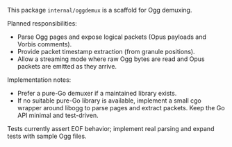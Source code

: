 This package `internal/oggdemux` is a scaffold for Ogg demuxing.

Planned responsibilities:
- Parse Ogg pages and expose logical packets (Opus payloads and Vorbis comments).
- Provide packet timestamp extraction (from granule positions).
- Allow a streaming mode where raw Ogg bytes are read and Opus packets are emitted as they arrive.

Implementation notes:
- Prefer a pure-Go demuxer if a maintained library exists.
- If no suitable pure-Go library is available, implement a small cgo wrapper around libogg to parse pages and extract packets. Keep the Go API minimal and test-driven.

Tests currently assert EOF behavior; implement real parsing and expand tests with sample Ogg files.
